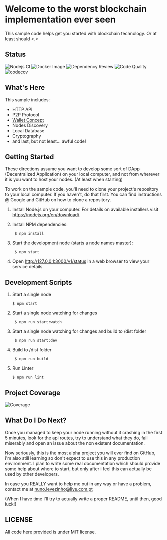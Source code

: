Welcome to the worst blockchain implementation ever seen
==============================================

This sample code helps get you started with blockchain technology. Or at least should <.<

Status
-----------
![Nodejs CI](https://github.com/woozchucky/pau/actions/workflows/node.js.yml/badge.svg)
![Docker Image](https://github.com/woozchucky/pau/actions/workflows/docker-image.yml/badge.svg)
![Dependency Review](https://github.com/woozchucky/pau/actions/workflows/dependency-review.yml/badge.svg)
![Code Quality](https://github.com/woozchucky/pau/actions/workflows/codeql.yml/badge.svg)
![codecov](https://codecov.io/github/WoozChucky/Pau/branch/develop/graph/badge.svg?token=GBVL8J26KC)

What's Here
-----------

This sample includes:

* HTTP API
* P2P Protocol
* [Wallet Concept](docs/blockchain/wallet/README.md)
* Nodes Discovery
* Local Database
* Cryptography
* and last, but not least... awful code!


Getting Started
---------------

These directions assume you want to develop some sort of DApp (Decentralized Application) on your local computer, and not
from wherever it is you want to host your nodes. (At least when starting)

To work on the sample code, you'll need to clone your project's repository to your
local computer. If you haven't, do that first. You can find instructions @ Google and GitHub on how to clone a repository.

1. Install Node.js on your computer.  For details on available installers visit
   https://nodejs.org/en/download/.

2. Install NPM dependencies:

        $ npm install

3. Start the development node (starts a node names master):

        $ npm start

4. Open http://127.0.0.1:3000/v1/status in a web browser to view your service details.


Development Scripts
-------------------

1. Start a single node

       $ npm start

2. Start a single node watching for changes

        $ npm run start:watch

3. Start a single node watching for changes and build to /dist folder

        $ npm run start:dev

4. Build to /dist folder

        $ npm run build

5. Run Linter
    
       $ npm run lint

Project Coverage
----------------

![Coverage](https://codecov.io/github/WoozChucky/Pau/branch/develop/graphs/tree.svg?token=GBVL8J26KC)


What Do I Do Next?
------------------

Once you managed to keep your node running without it crashing in the first 5 minutes,
look for the api routes, try to understand what they do, fail miserably and open an issue about the non existent documentation.

Now seriously, this is the most alpha project you will ever find on GitHub, i'm also still learning so don't expect to use this in any production environment.
I plan to write some real documentation which should provide some help about where to start, but only after i feel this can actually be used by other developers.

In case you REALLY want to help me out in any way or have a problem, contact me at nuno.levezinho@live.com.pt

(When I have time I'll try to actually write a proper README, until then, good luck!)

LICENSE
------------------
All code here provided is under MIT license.
